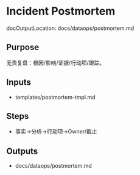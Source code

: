 # Incident Postmortem

docOutputLocation: docs/dataops/postmortem.md

## Purpose

无责复盘：根因/影响/证据/行动项/跟踪。

## Inputs

- templates/postmortem-tmpl.md

## Steps

- 事实→分析→行动项→Owner/截止

## Outputs

- docs/dataops/postmortem.md
